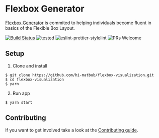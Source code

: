 # Flexbox Generator

[Flexbox Generator](flexbox-five.vercel.app/) is commited to helping individuals become fluent in basics of the Flexible Box Layout. 

[![Build Status](https://travis-ci.com/hi-matbub/flexbox-visualization.svg?branch=master)](https://travis-ci.com/hi-matbub/flexbox-visualization) ![tested](https://img.shields.io/badge/tested_with-jest-<COLOR>.svg) ![eslint-prettier-stylelint](https://img.shields.io/badge/code_style-eslint_prettier_stylelint-<COLOR>.svg) ![PRs Welcome](https://img.shields.io/badge/PRs-welcome-30bced.svg)

## Setup

1. Clone and install

```
$ git clone https://github.com/hi-matbub/flexbox-visualization.git
$ cd flexbox-visualization
$ yarn
```

2. Run app

```
$ yarn start
```

## Contributing 

If you want to get involved take a look at the [Contributing guide](https://github.com/hi-matbub/flexbox/blob/master/CONTRIBUTING.md). 
